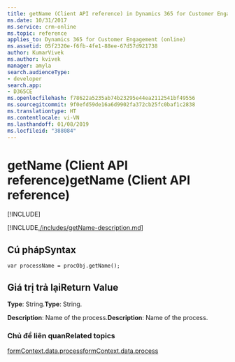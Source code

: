 ```yaml
---
title: getName (Client API reference) in Dynamics 365 for Customer Engagement| MicrosoftDocs
ms.date: 10/31/2017
ms.service: crm-online
ms.topic: reference
applies_to: Dynamics 365 for Customer Engagement (online)
ms.assetid: 05f2320e-f6fb-4fe1-88ee-67d57d921738
author: KumarVivek
ms.author: kvivek
manager: amyla
search.audienceType:
- developer
search.app:
- D365CE
ms.openlocfilehash: f78622a5235ab74b23295e44ea2112541bf49556
ms.sourcegitcommit: 9f0efd59de16a6d9902fa372cb25fc0baf1c2838
ms.translationtype: HT
ms.contentlocale: vi-VN
ms.lasthandoff: 01/08/2019
ms.locfileid: "388084"
---
```

# <a name="getname-client-api-reference"></a><span data-ttu-id="8df1a-102">getName (Client API reference)</span><span class="sxs-lookup"><span data-stu-id="8df1a-102">getName (Client API reference)</span></span>

[!INCLUDE[](../../../../../includes/cc_applies_to_update_9_0_0.md)]

[!INCLUDE[./includes/getName-description.md](./includes/getName-description.md)]

## <a name="syntax"></a><span data-ttu-id="8df1a-103">Cú pháp</span><span class="sxs-lookup"><span data-stu-id="8df1a-103">Syntax</span></span>

`var processName = procObj.getName();`

## <a name="return-value"></a><span data-ttu-id="8df1a-104">Giá trị trả lại</span><span class="sxs-lookup"><span data-stu-id="8df1a-104">Return Value</span></span>

<span data-ttu-id="8df1a-105">**Type**: String.</span><span class="sxs-lookup"><span data-stu-id="8df1a-105">**Type**: String.</span></span> 

<span data-ttu-id="8df1a-106">**Description**: Name of the process.</span><span class="sxs-lookup"><span data-stu-id="8df1a-106">**Description**: Name of the process.</span></span>

### <a name="related-topics"></a><span data-ttu-id="8df1a-107">Chủ đề liên quan</span><span class="sxs-lookup"><span data-stu-id="8df1a-107">Related topics</span></span>
 
[<span data-ttu-id="8df1a-108">formContext.data.process</span><span class="sxs-lookup"><span data-stu-id="8df1a-108">formContext.data.process</span></span>](../../formContext-data-process.md)

